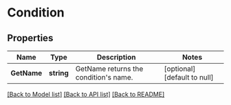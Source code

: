 # Condition

## Properties
Name | Type | Description | Notes
------------ | ------------- | ------------- | -------------
**GetName** | **string** | GetName returns the condition&#x27;s name. | [optional] [default to null]

[[Back to Model list]](../README.md#documentation-for-models) [[Back to API list]](../README.md#documentation-for-api-endpoints) [[Back to README]](../README.md)

